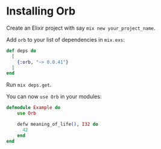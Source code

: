 # Installing Orb

Create an Elixir project with say `mix new your_project_name`.

Add `orb` to your list of dependencies in `mix.exs`:

```elixir
def deps do
  [
    {:orb, "~> 0.0.41"}
  ]
end
```

Run `mix deps.get`.

You can now `use Orb` in your modules:

```elixir
defmodule Example do
    use Orb

    defw meaning_of_life(), I32 do
      42
    end
end
```